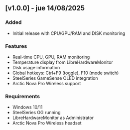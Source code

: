 ## [v1.0.0] - jue 14/08/2025 
 
### Added 
- Initial release with CPU/GPU/RAM and DISK monitoring 
 
### Features 
- Real-time CPU, GPU, RAM monitoring 
- Temperature display from LibreHardwareMonitor 
- Disk usage information 
- Global hotkeys: Ctrl+F9 (toggle), F10 (mode switch) 
- SteelSeries GameSense OLED integration 
- Arctic Nova Pro Wireless support 
 
### Requirements 
- Windows 10/11 
- SteelSeries GG running 
- LibreHardwareMonitor as Administrator 
- Arctic Nova Pro Wireless headset 
 
